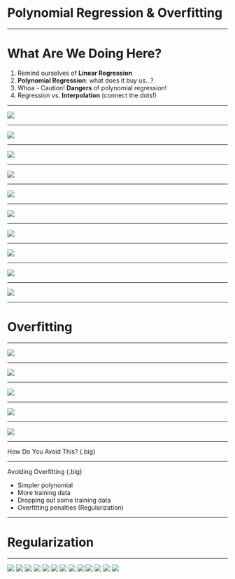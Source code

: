 # Polynomial Regression & Overfitting

---

# What Are We Doing Here?

1.  Remind ourselves of **Linear Regression**
1.  **Polynomial Regression**: what does it buy us…?
1.  Whoa - Caution! **Dangers** of polynomial regression!
1.  Regression vs. **Interpolation** (connect the dots!)

---

![](res/polynomialregression1.gif)

<!--
We have seen linear regression and have implemented it using multiple toolkits. We found our line using both the "closed form" solution and using optimizers such as gradient descent. Though linear regression can be a powerful predictive tool, it isn't appropriate for all types of regression problems.
-->

---

![](res/polynomialregression2.png)

<!--
Take a look at this dataset for a few seconds and see if you can find a good spot to place a line.
-->

---

![](res/polynomialregression3.png)

<!--
This is the line that the closed form of linear regression would create. It doesn't look like a very good fit does it? The r-squared score for this line is actually 0.2278666166017529.
-->

---

![](res/polynomialregression4.png)

<!--
We can see that if we introduce a polynomial line (in this case a 2nd degree polynomial), we get a much better looking fit. The r-squared score is now 0.7900240657338337.
-->

---

![](res/polynomialregression5.png)

<!--
Here are a few examples of polynomial equations. The topmost is the linear equation that we know and love. The next is commonly called a "quadratic" equation. The third is a "cubic" equation. The number of factors you can add to equation is theoretically unbounded, though you'll pay a computational expense for very large equations and also introduce the risk of overfitting (which we'll talk about soon).
-->

---

![](res/polynomialregression6.png)

<!--
Have students talk to one another and answer the above two questions.
-->

---

![](res/polynomialregression7.png)

<!--
This dataset was actually randomly generated based on a polynomial equation with a bit of random noise. You can see that line drawn in green on the chart. Our red predicted line isn't perfect by any means, you can see a much sharper slope at both ends, but it is still better than a straight-line fit.
-->

---

![](res/polynomialregression8.png)

<!--
Have students talk to one another and answer the above two questions.

Transition remarks: we will now discuss using different order polynomials for regression and in particular explore potential dangers of using higher and higher order polynomial fits
-->

---

![](res/polynomialregression9.png)

<!--
Question to students: What could go possibly go wrong if we use a polynomial to fit the following data? Have them brainstorm some ideas
-->

---

![](res/polynomialregression10.png)

<!--
-Discuss which appear to be viable
-Pretend to throw one more data about in (B) in region where curve does not pass through to show one point could throw off entire fit!
-->

---

# Overfitting

---

![](res/polynomialregression11.jpg)

<!--
Let's think of overfitting by looking into clothing. Here we have a person wearing a reasonably well-fitting suit.

Source: photo by NordWood Themes on Unsplash
-->

---

![](res/polynomialregression12.jpg)

<!--
Clothing can be a little more form fitting, which reduces the number of people that it will fit. This is overfitting. You can think of it like a custom-tailored suit or a suit of armor.

Source: photo by Hugo L. Casanova on Unsplash
-->

---

![](res/polynomialregression12.jpg)

<!--
There is the other extreme, where you make clothing so loose that just about anyone could cover up with it. This would be underfitting.
-->

---

![](res/polynomialregression14.jpg)

<!--
Most of the time you just want a simple midsized unisex t-shirt of a model. It fits most of the time at the cost of being a little frumpy.
-->

---

![](res/polynomialregression15.png)

<!--
So how does this apply to real data? Here is an illustration of overfitting a regression model. You can see how the regression line perfectly fits the data points on the graph, but probably doesn't project well onto other x-values.

https://en.wikipedia.org/wiki/Overfitting
-->

---

How Do You Avoid This? {.big}

<!--
Given the problem of a polynomial fitting data too closely, how would you avoid overfitting.
Give the students some time to throw out some ideas.
-->

---

Avoiding Overfitting {.big}

* Simpler polynomial
* More training data
* Dropping out some training data
* Overfitting penalties (Regularization)

<!--
Here are some of the more common ways of avoiding overfitting.

Using a simpler polynomial function is one obvious way. If you model is introducing enough curvature to cross every training data point then remove some of the freedom of the model to adapt by reducing the polynomial space.

Another tactic is to use more data to train your model. As your dataset grows in size, it will likely also grow in diversity and create a model that is less overfit.

If you can't collect more data to train your model, it might be possible to drop some data out of the training set to reduce the ability for your model to overfit.

And finally, there are strategies for adding penalties to the model to make even a high-degree polynomial less likely to overfit. Some common strategies are called LASSO, Ridge, and ElasticNet. We'll look at each of these a little closer and you'll experiment with them in your lab exercise.
-->

---

# Regularization

<!--
Regularization is a method of "shrinking" the coefficients in the learned equation. There are two distinct types we will look at: Lasso and Ridge, as well as one type that somewhat merges the two.

https://medium.com/@yongddeng/regression-analysis-lasso-ridge-and-elastic-net-9e65dc61d6d3
-->

---




![](res/polynomialregression16.png)
![](res/polynomialregression17.png)
![](res/polynomialregression18.png)
![](res/polynomialregression19.png)
![](res/polynomialregression20.png)
![](res/polynomialregression21.png)
![](res/polynomialregression22.png)
![](res/polynomialregression23.png)
![](res/polynomialregression24.png)
![](res/polynomialregression25.png)
![](res/polynomialregression25.png)
![](res/polynomialregression26.png)
![](res/polynomialregression27.png)
